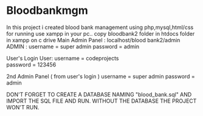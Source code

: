 # Bloodbankmgm
In this project i created blood bank management
using php,mysql,html/css
for running use xampp in your pc..
copy bloodbank2 folder in htdocs folder in xampp on c drive
Main Admin Panel : localhost/blood bank2/admin
ADMIN : username = super admin
        password = admin

User's Login
User: username = codeprojects	
      password = 123456

2nd Admin Panel ( from user's login )
username = super admin
password = admin

DON'T FORGET TO CREATE A DATABASE NAMING "blood_bank.sql" AND IMPORT THE SQL FILE AND RUN.
WITHOUT THE DATABASE THE PROJECT WON'T RUN.
